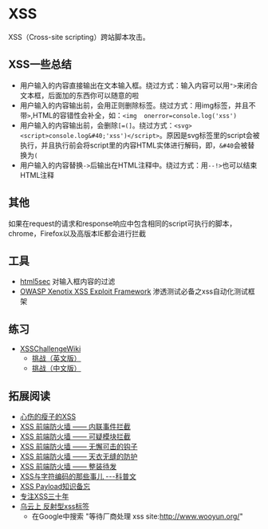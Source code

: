 # XSS
XSS（Cross-site scripting）跨站脚本攻击。



## XSS一些总结
* 用户输入的内容直接输出在文本输入框。绕过方式：输入内容可以用`">`来闭合文本框，后面加的东西你可以随意的啦
* 用户输入的内容输出前，会用正则删除标签。绕过方式：用img标签，并且不带`>`,HTML的容错性会补全，如：`<img  onerror=console.log('xss') `
* 用户输入的内容输出前，会删除`[=(]`。绕过方式：`<svg><script>console.log&#40;'xss')</script>`。原因是svg标签里的script会被执行，并且执行前会将script里的内容HTML实体进行解码，即，`&#40`会被替换为`(`
* 用户输入的内容替换`->`后输出在HTML注释中。绕过方式：用`--!>`也可以结束HTML注释

## 其他
如果在request的请求和response响应中包含相同的script可执行的脚本，chrome，Firefox以及高版本IE都会进行拦截

## 工具
* [html5sec](http://html5sec.org/) 对输入框内容的过滤
* [OWASP Xenotix XSS Exploit Framework](http://xenotix.in/) 渗透测试必备之xss自动化测试框架

## 练习
* [XSSChallengeWiki](https://github.com/cure53/XSSChallengeWiki/wiki)
	* [挑战（英文版）](https://github.com/cure53/XSSChallengeWiki/wiki/prompt.ml)
	* [挑战（中文版）](http://www.bugsec.org/4526.html)

## 拓展阅读
* [心伤的瘦子的XSS](http://www.wooyun.org/whitehats/%E5%BF%83%E4%BC%A4%E7%9A%84%E7%98%A6%E5%AD%90)
* [XSS 前端防火墙 —— 内联事件拦截](http://fex.baidu.com/blog/2014/06/xss-frontend-firewall-1/)
* [XSS 前端防火墙 —— 可疑模块拦截](http://fex.baidu.com/blog/2014/06/xss-frontend-firewall-2/)
* [XSS 前端防火墙 —— 无懈可击的钩子](http://fex.baidu.com/blog/2014/06/xss-frontend-firewall-3/)
* [XSS 前端防火墙 —— 天衣无缝的防护](http://fex.baidu.com/blog/2014/06/xss-frontend-firewall-4/)
* [XSS 前端防火墙 —— 整装待发](http://fex.baidu.com/blog/2014/06/xss-frontend-firewall-5/)
* [XSS与字符编码的那些事儿 ---科普文](http://drops.wooyun.org/tips/689)
* [XSS Payload知识备忘](http://freewifi2.lofter.com/post/1cbcc53d_408791b)
* [专注XSS三十年](http://www.wooyun.org/whitehats/%E4%B8%93%E6%B3%A8XSS%E4%B8%89%E5%8D%81%E5%B9%B4)
* [乌云上 反射型xss标签](http://www.wooyun.org/tags/%E5%8F%8D%E5%B0%84%E5%9E%8Bxss/page/1)
	* 在Google中搜索 "等待厂商处理 xss site:http://www.wooyun.org/"